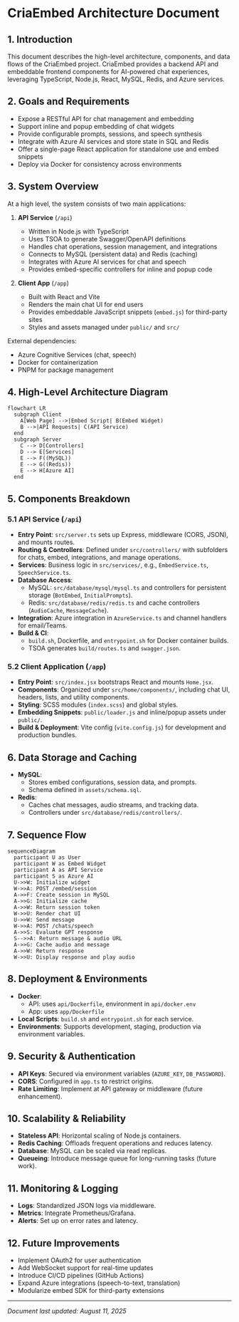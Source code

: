 # CriaEmbed Architecture Document

## 1. Introduction
This document describes the high-level architecture, components, and data flows of the CriaEmbed project. CriaEmbed provides a backend API and embeddable frontend components for AI-powered chat experiences, leveraging TypeScript, Node.js, React, MySQL, Redis, and Azure services.

## 2. Goals and Requirements
- Expose a RESTful API for chat management and embedding
- Support inline and popup embedding of chat widgets
- Provide configurable prompts, sessions, and speech synthesis
- Integrate with Azure AI services and store state in SQL and Redis
- Offer a single-page React application for standalone use and embed snippets
- Deploy via Docker for consistency across environments

## 3. System Overview
At a high level, the system consists of two main applications:

1. **API Service** (`/api`)
   - Written in Node.js with TypeScript
   - Uses TSOA to generate Swagger/OpenAPI definitions
   - Handles chat operations, session management, and integrations
   - Connects to MySQL (persistent data) and Redis (caching)
   - Integrates with Azure AI services for chat and speech
   - Provides embed-specific controllers for inline and popup code

2. **Client App** (`/app`)
   - Built with React and Vite
   - Renders the main chat UI for end users
   - Provides embeddable JavaScript snippets (`embed.js`) for third-party sites
   - Styles and assets managed under `public/` and `src/`

External dependencies:
- Azure Cognitive Services (chat, speech)
- Docker for containerization
- PNPM for package management

## 4. High-Level Architecture Diagram
```mermaid
flowchart LR
  subgraph Client
    A[Web Page] -->|Embed Script| B(Embed Widget)
    B -->|API Requests| C(API Service)
  end
  subgraph Server
    C --> D[Controllers]
    D --> E[Services]
    E --> F((MySQL))
    E --> G((Redis))
    E --> H[Azure AI]
  end
``` 

## 5. Components Breakdown

### 5.1 API Service (`/api`)
- **Entry Point**: `src/server.ts` sets up Express, middleware (CORS, JSON), and mounts routes.
- **Routing & Controllers**: Defined under `src/controllers/` with subfolders for chats, embed, integrations, and manage operations.
- **Services**: Business logic in `src/services/`, e.g., `EmbedService.ts`, `SpeechService.ts`.
- **Database Access**:
  - MySQL: `src/database/mysql/mysql.ts` and controllers for persistent storage (`BotEmbed`, `InitialPrompts`).
  - Redis: `src/database/redis/redis.ts` and cache controllers (`AudioCache`, `MessageCache`).
- **Integration**: Azure integration in `AzureService.ts` and channel handlers for email/Teams.
- **Build & CI**:
  - `build.sh`, Dockerfile, and `entrypoint.sh` for Docker container builds.
  - TSOA generates `build/routes.ts` and `swagger.json`.

### 5.2 Client Application (`/app`)
- **Entry Point**: `src/index.jsx` bootstraps React and mounts `Home.jsx`.
- **Components**: Organized under `src/home/components/`, including chat UI, headers, lists, and utility components.
- **Styling**: SCSS modules (`index.scss`) and global styles.
- **Embedding Snippets**: `public/loader.js` and inline/popup assets under `public/`.
- **Build & Deployment**: Vite config (`vite.config.js`) for development and production bundles.

## 6. Data Storage and Caching

- **MySQL**:
  - Stores embed configurations, session data, and prompts.
  - Schema defined in `assets/schema.sql`.
- **Redis**:
  - Caches chat messages, audio streams, and tracking data.
  - Controllers under `src/database/redis/controllers/`.

## 7. Sequence Flow
```mermaid
sequenceDiagram
  participant U as User
  participant W as Embed Widget
  participant A as API Service
  participant S as Azure AI
  U->>W: Initialize widget
  W->>A: POST /embed/session
  A->>F: Create session in MySQL
  A->>G: Initialize cache
  A->>W: Return session token
  W->>U: Render chat UI
  U->>W: Send message
  W->>A: POST /chats/speech
  A->>S: Evaluate GPT response
  S-->>A: Return message & audio URL
  A->>G: Cache audio and message
  A->>W: Return response
  W->>U: Display response and play audio
``` 

## 8. Deployment & Environments

- **Docker**:
  - API: uses `api/Dockerfile`, environment in `api/docker.env`
  - App: uses `app/Dockerfile`
- **Local Scripts**: `build.sh` and `entrypoint.sh` for each service.
- **Environments**: Supports development, staging, production via environment variables.

## 9. Security & Authentication

- **API Keys**: Secured via environment variables (`AZURE_KEY`, `DB_PASSWORD`).
- **CORS**: Configured in `app.ts` to restrict origins.
- **Rate Limiting**: Implement at API gateway or middleware (future enhancement).

## 10. Scalability & Reliability

- **Stateless API**: Horizontal scaling of Node.js containers.
- **Redis Caching**: Offloads frequent operations and reduces latency.
- **Database**: MySQL can be scaled via read replicas.
- **Queueing**: Introduce message queue for long-running tasks (future work).

## 11. Monitoring & Logging

- **Logs**: Standardized JSON logs via middleware.
- **Metrics**: Integrate Prometheus/Grafana.
- **Alerts**: Set up on error rates and latency.

## 12. Future Improvements

- Implement OAuth2 for user authentication
- Add WebSocket support for real-time updates
- Introduce CI/CD pipelines (GitHub Actions)
- Expand Azure integrations (speech-to-text, translation)
- Modularize embed SDK for third-party extensions

---
*Document last updated: August 11, 2025*
